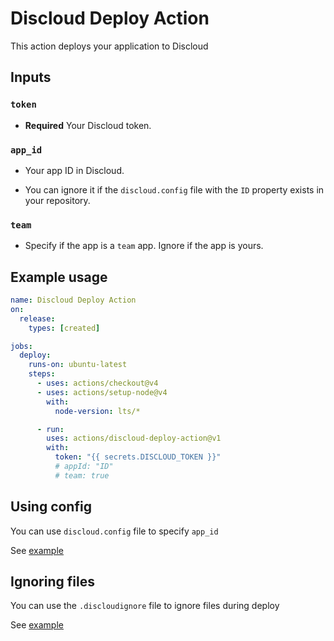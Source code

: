 # Discloud Deploy Action

This action deploys your application to Discloud

## Inputs

### `token`

- **Required** Your Discloud token.

### `app_id`

- Your app ID in Discloud.

- You can ignore it if the `discloud.config` file with the `ID` property exists in your repository.

### `team`

- Specify if the app is a `team` app. Ignore if the app is yours.

## Example usage

```yaml
name: Discloud Deploy Action
on:
  release:
    types: [created]

jobs:
  deploy:
    runs-on: ubuntu-latest
    steps:
      - uses: actions/checkout@v4
      - uses: actions/setup-node@v4
        with:
          node-version: lts/*

      - run: 
        uses: actions/discloud-deploy-action@v1
        with:
          token: "{{ secrets.DISCLOUD_TOKEN }}"
          # appId: "ID"
          # team: true
```

## Using config

You can use `discloud.config` file to specify `app_id`

See [example](./discloud.config)

## Ignoring files

You can use the `.discloudignore` file to ignore files during deploy

See [example](./.discloudignore)
